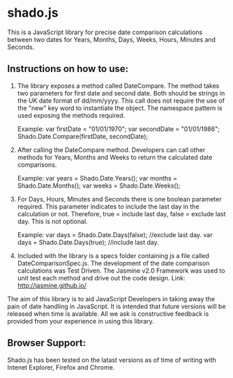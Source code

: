 shado.js
========

This is a JavaScript library for precise date comparison calculations between two dates for Years, Months, Days, Weeks, Hours, Minutes and Seconds.

Instructions on how to use:
---------------------------

1.  The library exposes a method called DateCompare.  The method takes two parameters for first date and second date.         Both should be strings in the UK date format of dd/mm/yyyy.  This call does not require the use of the "new" key word     to instantiate the object.  The namespace pattern is used exposing the methods required.

    Example: var firstDate = "01/01/1970";
             var secondDate = "01/01/1986";
             Shado.Date.Compare(firstDate, secondDate);  


2.  After calling the DateCompare method.  Developers can call other methods for Years, Months and Weeks to return the        calculated date comparisons.       

    Example: var years = Shado.Date.Years();
             var months = Shado.Date.Months();
             var weeks = Shado.Date.Weeks();
             
3.  For Days, Hours, Minutes and Seconds there is one boolean parameter required.  This parameter indicates to include the     last day in the calculation or not.  Therefore, true = include last day, false = exclude last day.  This is not           optional.

    Example: var days = Shado.Date.Days(false); //exclude last day.
             var days = Shado.Date.Days(true);  //include last day.
             
4.  Included with the library is a specs folder containing js a file called DateComparisonSpec.js.  The development of        the date comparison calculations was Test Driven.  The Jasmine v2.0 Framework was used to unit test each method and       drive out the code design.  Link: http://jasmine.github.io/

The aim of this library is to aid JavaScript Developers in taking away the pain of date handling in JavaScript.  It is intended that future versions will be released when time is available.  All we ask is constructive feedback is provided from your experience in using this library.

Browser Support:
----------------

Shado.js has been tested on the latast versions as of time of writing with Intenet Explorer, Firefox and Chrome.

